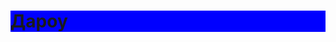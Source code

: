 <h1 style = "background: blue">Дароу</h1>


<!---
cmdExecuteble/cmdExecuteble is a ✨ special ✨ repository because its `README.md` (this file) appears on your GitHub profile.
You can click the Preview link to take a look at your changes.
--->
